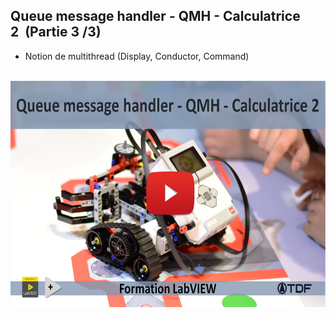 <h2 dir="auto" id="h_174031069121655196260265"><strong></strong><strong>Queue message handler&nbsp;</strong><strong>- QMH&nbsp;</strong><strong>- Calculatrice 2&nbsp;</strong><strong>&nbsp;</strong><strong>(Partie 3 /3)</strong></h2>

<ul dir="auto">
<li>Notion de multithread (Display, Conductor, Command)</li>
</ul>
<p dir="auto"></p>
<p>&nbsp;<a href="https://www.youtube.com/watch?v=hoE2xjVQgpc&list=PLtioRYPUn23rmTQmI3XhCEMH0Tcn9y50z&index=11&ab_channel=TechnologiesdeFrance%28TDF%29"><img src="QMH calculatrice II.png" width="640" height="362" alt="" style="display: block; margin-left: auto; margin-right: auto;" /></a></p>
